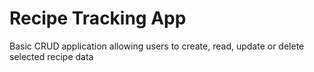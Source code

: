 # Recipe Tracking App

Basic CRUD application allowing users to create, read, update or delete selected recipe data